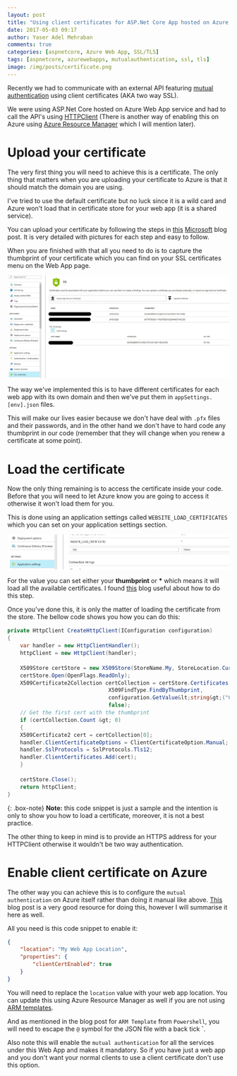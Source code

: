 ```yaml
---
layout: post
title: "Using client certificates for ASP.Net Core App hosted on Azure Web App service"
date: 2017-05-03 09:17
author: Yaser Adel Mehraban
comments: true
categories: [aspnetcore, Azure Web App, SSL/TLS]
tags: [aspnetcore, azurewebapps, mutualauthentication, ssl, tls]
image: /img/posts/certificate.png
---
```


Recently we had to communicate with an external API featuring [mutual authentication](https://en.wikipedia.org/wiki/Mutual_authentication) using client certificates (AKA two way SSL). 

We were using ASP.Net Core hosted on Azure Web App service and had to call the API's using [HTTPClient](https://msdn.microsoft.com/en-us/library/system.net.http.httpclient(v=vs.110).aspx) (There is another way of enabling this on Azure using [Azure Resource Manager](https://docs.microsoft.com/en-us/azure/azure-resource-manager/resource-group-overview) which I will mention later).

# Upload your certificate

The very first thing you will need to achieve this is a certificate. The only thing that matters when you are uploading your certificate to Azure is that it should match the domain you are using. 

I've tried to use the default certificate but no luck since it is a wild card and Azure won't load that in certificate store for your web app (it is a shared service).

You can upload your certificate by following the steps in [this](https://azure.microsoft.com/en-au/blog/using-certificates-in-azure-websites-applications/) [Microsoft](https://www.microsoft.com/en-au/) blog post. It is very detailed with pictures for each step and easy to follow. 

When you are finished with that all you need to do is to capture the thumbprint of your certificate which you can find on your SSL certificates menu on the Web App page.

![Certificate](/img/posts/cert.jpg)

The way we've implemented this is to have different certificates for each web app with its own domain and then we've put them in `appSettings.[env].json` files. 

This will make our lives easier because we don't have deal with `.pfx` files and their passwords, and in the other hand we don't have to hard code any thumbprint in our code (remember that they will change when you renew a certificate at some point).

# Load the certificate

Now the only thing remaining is to access the certificate inside your code. Before that you will need to let Azure know you are going to access it otherwise it won't load them for you. 

This is done using an application settings called `WEBSITE_LOAD_CERTIFICATES` which you can set on your application settings section.

![Load Certificate](/img/posts/loadcertappsetting.jpg)

For the value you can set either your **thumbprint** or **\*** which means it will load all the available certificates. I found [this](https://azure.microsoft.com/en-au/blog/using-certificates-in-azure-websites-applications/) blog useful about how to do this step.

Once you've done this, it is only the matter of loading the certificate from the store. The bellow code shows you how you can do this:

```cs
private HttpClient CreateHttpClient(IConfiguration configuration)
{
    var handler = new HttpClientHandler();
    httpClient = new HttpClient(handler);

    X509Store certStore = new X509Store(StoreName.My, StoreLocation.CurrentUser);
    certStore.Open(OpenFlags.ReadOnly);
    X509Certificate2Collection certCollection = certStore.Certificates.Find(
                                X509FindType.FindByThumbprint,
                                configuration.GetValue&lt;string&gt;("CertificateThumbprint"),
                                false);
    // Get the first cert with the thumbprint
    if (certCollection.Count &gt; 0)
    {
    X509Certificate2 cert = certCollection[0];
    handler.ClientCertificateOptions = ClientCertificateOption.Manual;
    handler.SslProtocols = SslProtocols.Tls12;
    handler.ClientCertificates.Add(cert);    
    }

    certStore.Close();
    return httpClient;
}
```

{: .box-note}
**Note:** this code snippet is just a sample and the intention is only to show you how to load a certificate, moreover, it is not a best practice.
    
The other thing to keep in mind is to provide an HTTPS address for your HTTPClient otherwise it wouldn't be two way authentication.
    
    
# Enable client certificate on Azure
    
The other way you can achieve this is to configure the `mutual authentication` on Azure itself rather than doing it manual like above. [This](https://docs.microsoft.com/en-us/azure/app-service-web/app-service-web-configure-tls-mutual-auth) blog post is a very good resource for doing this, however I will summarise it here as well.
    
All you need is this code snippet to enable it:

```json    
{
    "location": "My Web App Location",
    "properties": {
        "clientCertEnabled": true
    }
}
```

You will need to replace the `location` value with your web app location. You can update this using Azure Resource Manager as well if you are not using [ARM templates](https://docs.microsoft.com/en-us/azure/azure-resource-manager/resource-group-authoring-templates).

And as mentioned in the blog post for `ARM Template` from `Powershell`, you will need to escape the `@` symbol for the JSON file with a back tick **`**.

Also note this will enable the `mutual authentication` for all the services under this Web App and makes it mandatory. So if you have just a web app and you don't want your normal clients to use a client certificate don't use this option.

